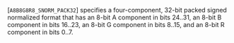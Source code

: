 [`A8B8G8R8_SNORM_PACK32`] specifies a four-component, 32-bit
packed signed normalized format that has an 8-bit A component in bits
24..31, an 8-bit B component in bits 16..23, an 8-bit G component in
bits 8..15, and an 8-bit R component in bits 0..7.
